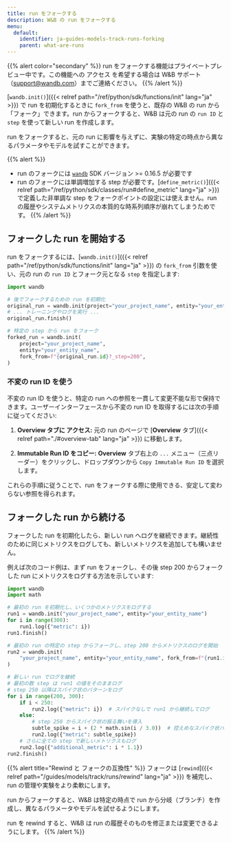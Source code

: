 ```yaml
---
title: run をフォークする
description: W&B の run をフォークする
menu:
  default:
    identifier: ja-guides-models-track-runs-forking
    parent: what-are-runs
---
```


{{% alert color="secondary" %}}
run をフォークする機能はプライベートプレビュー中です。この機能への アクセス を希望する場合は W&B サポート（support@wandb.com）までご連絡ください。
{{% /alert %}}

[`wandb.init()`]({{< relref path="/ref/python/sdk/functions/init" lang="ja" >}}) で run を初期化するときに `fork_from` を使うと、既存の W&B の run から「フォーク」できます。run からフォークすると、W&B は元の run の `run ID` と `step` を使って新しい run を作成します。

run をフォークすると、元の run に影響を与えずに、実験の特定の時点から異なるパラメータやモデルを試すことができます。

{{% alert %}}
* run のフォークには [`wandb`](https://pypi.org/project/wandb/) SDK バージョン >= 0.16.5 が必要です
* run のフォークには単調増加する step が必要です。[`define_metric()`]({{< relref path="/ref/python/sdk/classes/run#define_metric" lang="ja" >}}) で定義した非単調な step をフォークポイントの設定には使えません。run の履歴やシステムメトリクスの本質的な時系列順序が崩れてしまうためです。
{{% /alert %}}


## フォークした run を開始する

run をフォークするには、[`wandb.init()`]({{< relref path="/ref/python/sdk/functions/init" lang="ja" >}}) の `fork_from` 引数を使い、元の run の `run ID` とフォーク元となる `step` を指定します:

```python
import wandb

# 後でフォークするための run を初期化
original_run = wandb.init(project="your_project_name", entity="your_entity_name")
# ... トレーニングやログを実行 ...
original_run.finish()

# 特定の step から run をフォーク
forked_run = wandb.init(
    project="your_project_name",
    entity="your_entity_name",
    fork_from=f"{original_run.id}?_step=200",
)
```

### 不変の run ID を使う

不変の run ID を使うと、特定の run への参照を一貫して変更不能な形で保持できます。ユーザーインターフェースから不変の run ID を取得するには次の手順に従ってください:

1. **Overview タブに アクセス:** 元の run のページで [**Overview** タブ]({{< relref path="./#overview-tab" lang="ja" >}}) に移動します。

2. **Immutable Run ID をコピー:** **Overview** タブ右上の `...` メニュー（三点リーダー）をクリックし、ドロップダウンから `Copy Immutable Run ID` を選択します。

これらの手順に従うことで、run をフォークする際に使用できる、安定して変わらない参照を得られます。

## フォークした run から続ける
フォークした run を初期化したら、新しい run へログを継続できます。継続性のために同じメトリクスをログしても、新しいメトリクスを追加しても構いません。 

例えば次のコード例は、まず run をフォークし、その後 step 200 からフォークした run にメトリクスをログする方法を示しています:

```python
import wandb
import math

# 最初の run を初期化し、いくつかのメトリクスをログする
run1 = wandb.init("your_project_name", entity="your_entity_name")
for i in range(300):
    run1.log({"metric": i})
run1.finish()

# 最初の run の特定の step からフォークし、step 200 からメトリクスのログを開始
run2 = wandb.init(
    "your_project_name", entity="your_entity_name", fork_from=f"{run1.id}?_step=200"
)

# 新しい run でログを継続
# 最初の数 step は run1 の値をそのままログ
# step 250 以降はスパイク状のパターンをログ
for i in range(200, 300):
    if i < 250:
        run2.log({"metric": i})  # スパイクなしで run1 から継続してログ
    else:
        # step 250 からスパイク状の振る舞いを導入
        subtle_spike = i + (2 * math.sin(i / 3.0))  # 控えめなスパイク状パターンを適用
        run2.log({"metric": subtle_spike})
    # さらに全ての step で新しいメトリクスもログ
    run2.log({"additional_metric": i * 1.1})
run2.finish()
```

{{% alert title="Rewind と フォークの互換性" %}}
フォークは [`rewind`]({{< relref path="/guides/models/track/runs/rewind" lang="ja" >}}) を補完し、run の管理や実験をより柔軟にします。 

run からフォークすると、W&B は特定の時点で run から分岐（ブランチ）を作成し、異なるパラメータやモデルを試せるようにします。 

run を rewind すると、W&B は run の履歴そのものを修正または変更できるようにします。
{{% /alert %}}